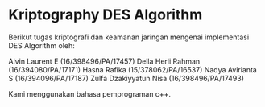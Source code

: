 # Kriptography DES Algorithm
Berikut tugas kriptografi dan keamanan jaringan mengenai implementasi DES Algorithm oleh:

Alvin Laurent E (16/398496/PA/17457)
Della Herli Rahman (16/394080/PA/17171)
Hasna Rafika (15/378062/PA/16537)
Nadya Avirianta S (16/394096/PA/17187)
Zulfa Dzakiyyatun Nisa (16/398496/PA/17493)

Kami menggunakan bahasa pemprograman c++.
